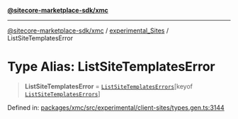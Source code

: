 [**@sitecore-marketplace-sdk/xmc**](../../../../README.md)

***

[@sitecore-marketplace-sdk/xmc](../../../../README.md) / [experimental\_Sites](../README.md) / ListSiteTemplatesError

# Type Alias: ListSiteTemplatesError

> **ListSiteTemplatesError** = [`ListSiteTemplatesErrors`](ListSiteTemplatesErrors.md)\[keyof [`ListSiteTemplatesErrors`](ListSiteTemplatesErrors.md)\]

Defined in: [packages/xmc/src/experimental/client-sites/types.gen.ts:3144](https://github.com/Sitecore/marketplace-sdk/blob/main/packages/xmc/src/experimental/client-sites/types.gen.ts#L3144)

